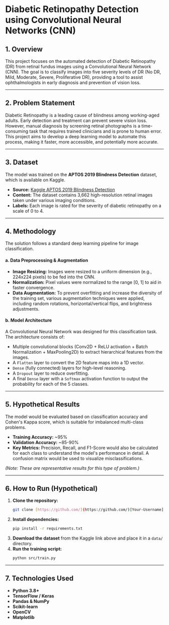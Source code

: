 # Diabetic Retinopathy Detection using Convolutional Neural Networks (CNN)

## 1. Overview

This project focuses on the automated detection of Diabetic Retinopathy (DR) from retinal fundus images using a Convolutional Neural Network (CNN). The goal is to classify images into five severity levels of DR (No DR, Mild, Moderate, Severe, Proliferative DR), providing a tool to assist ophthalmologists in early diagnosis and prevention of vision loss.

---

## 2. Problem Statement

Diabetic Retinopathy is a leading cause of blindness among working-aged adults. Early detection and treatment can prevent severe vision loss. However, manual diagnosis by screening retinal photographs is a time-consuming task that requires trained clinicians and is prone to human error. This project aims to develop a deep learning model to automate this process, making it faster, more accessible, and potentially more accurate.

---

## 3. Dataset

The model was trained on the **APTOS 2019 Blindness Detection** dataset, which is available on Kaggle.

* **Source:** [Kaggle APTOS 2019 Blindness Detection](https://www.kaggle.com/c/aptos2019-blindness-detection)
* **Content:** The dataset contains 3,662 high-resolution retinal images taken under various imaging conditions.
* **Labels:** Each image is rated for the severity of diabetic retinopathy on a scale of 0 to 4.

---

## 4. Methodology

The solution follows a standard deep learning pipeline for image classification.

#### a. Data Preprocessing & Augmentation
* **Image Resizing:** Images were resized to a uniform dimension (e.g., 224x224 pixels) to be fed into the CNN.
* **Normalization:** Pixel values were normalized to the range [0, 1] to aid in faster convergence.
* **Data Augmentation:** To prevent overfitting and increase the diversity of the training set, various augmentation techniques were applied, including random rotations, horizontal/vertical flips, and brightness adjustments.

#### b. Model Architecture
A Convolutional Neural Network was designed for this classification task. The architecture consists of:
* Multiple convolutional blocks (Conv2D + ReLU activation + Batch Normalization + MaxPooling2D) to extract hierarchical features from the images.
* A `Flatten` layer to convert the 2D feature maps into a 1D vector.
* `Dense` (fully connected) layers for high-level reasoning.
* A `Dropout` layer to reduce overfitting.
* A final `Dense` layer with a `Softmax` activation function to output the probability for each of the 5 classes.

---

## 5. Hypothetical Results

The model would be evaluated based on classification accuracy and Cohen's Kappa score, which is suitable for imbalanced multi-class problems.

* **Training Accuracy:** ~95%
* **Validation Accuracy:** ~85-90%
* **Key Metrics:** Precision, Recall, and F1-Score would also be calculated for each class to understand the model's performance in detail. A confusion matrix would be used to visualize misclassifications.

*(Note: These are representative results for this type of problem.)*

---

## 6. How to Run (Hypothetical)

1.  **Clone the repository:**
    ```bash
    git clone [https://github.com/](https://github.com/)[Your-Username]/diabetic-retinopathy-cnn.git
    ```
2.  **Install dependencies:**
    ```bash
    pip install -r requirements.txt
    ```
3.  **Download the dataset** from the Kaggle link above and place it in a `data/` directory.
4.  **Run the training script:**
    ```bash
    python src/train.py
    ```

---

## 7. Technologies Used

* **Python 3.8+**
* **TensorFlow / Keras**
* **Pandas & NumPy**
* **Scikit-learn**
* **OpenCV**
* **Matplotlib**
